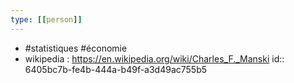 ```yaml
---
type: [[person]]
---
```


- #statistiques #économie
- wikipedia : https://en.wikipedia.org/wiki/Charles_F._Manski
  id:: 6405bc7b-fe4b-444a-b49f-a3d49ac755b5